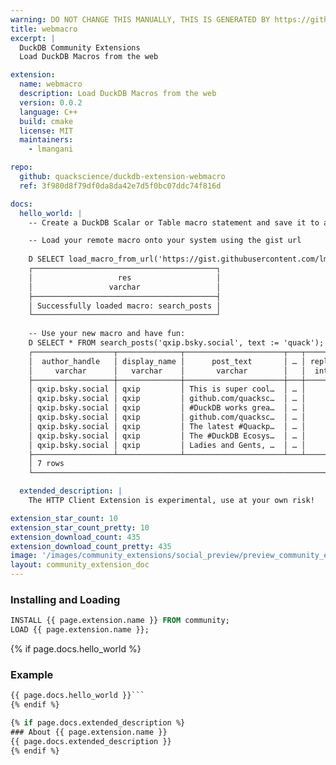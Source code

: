 ```yaml
---
warning: DO NOT CHANGE THIS MANUALLY, THIS IS GENERATED BY https://github/duckdb/community-extensions repository, check README there
title: webmacro
excerpt: |
  DuckDB Community Extensions
  Load DuckDB Macros from the web

extension:
  name: webmacro
  description: Load DuckDB Macros from the web
  version: 0.0.2
  language: C++
  build: cmake
  license: MIT
  maintainers:
    - lmangani

repo:
  github: quackscience/duckdb-extension-webmacro
  ref: 3f980d8f79df0da8da42e7d5f0bc07ddc74f816d

docs:
  hello_world: |
    -- Create a DuckDB Scalar or Table macro statement and save it to a gist;

    -- Load your remote macro onto your system using the gist url
    
    D SELECT load_macro_from_url('https://gist.githubusercontent.com/lmangani/518215a68e674ac662537d518799b893/raw/5f305480fdd7468f4ecda3686011bab8e8e711bf/bsky.sql') as res;
    ┌─────────────────────────────────────────┐
    │                   res                   │
    │                 varchar                 │
    ├─────────────────────────────────────────┤
    │ Successfully loaded macro: search_posts │
    └─────────────────────────────────────────┘
    
    -- Use your new macro and have fun:
    D SELECT * FROM search_posts('qxip.bsky.social', text := 'quack');
    ┌──────────────────┬──────────────┬──────────────────────┬───┬─────────┬─────────┬───────┬────────┐
    │  author_handle   │ display_name │      post_text       │ … │ replies │ reposts │ likes │ quotes │
    │     varchar      │   varchar    │       varchar        │   │  int64  │  int64  │ int64 │ int64  │
    ├──────────────────┼──────────────┼──────────────────────┼───┼─────────┼─────────┼───────┼────────┤
    │ qxip.bsky.social │ qxip         │ This is super cool…  │ … │       1 │       0 │     1 │      0 │
    │ qxip.bsky.social │ qxip         │ github.com/quacksc…  │ … │       0 │       1 │     2 │      0 │
    │ qxip.bsky.social │ qxip         │ #DuckDB works grea…  │ … │       2 │       3 │    24 │      0 │
    │ qxip.bsky.social │ qxip         │ github.com/quacksc…  │ … │       1 │       0 │     0 │      0 │
    │ qxip.bsky.social │ qxip         │ The latest #Quackp…  │ … │       0 │       0 │     2 │      0 │
    │ qxip.bsky.social │ qxip         │ The #DuckDB Ecosys…  │ … │       0 │       0 │     5 │      0 │
    │ qxip.bsky.social │ qxip         │ Ladies and Gents, …  │ … │       1 │       0 │     4 │      0 │
    ├──────────────────┴──────────────┴──────────────────────┴───┴─────────┴─────────┴───────┴────────┤
    │ 7 rows                                                                      9 columns (7 shown) │
    └─────────────────────────────────────────────────────────────────────────────────────────────────┘

  extended_description: |
    The HTTP Client Extension is experimental, use at your own risk!

extension_star_count: 10
extension_star_count_pretty: 10
extension_download_count: 435
extension_download_count_pretty: 435
image: '/images/community_extensions/social_preview/preview_community_extension_webmacro.png'
layout: community_extension_doc
---
```


### Installing and Loading
```sql
INSTALL {{ page.extension.name }} FROM community;
LOAD {{ page.extension.name }};
```

{% if page.docs.hello_world %}
### Example
```sql
{{ page.docs.hello_world }}```
{% endif %}

{% if page.docs.extended_description %}
### About {{ page.extension.name }}
{{ page.docs.extended_description }}
{% endif %}


